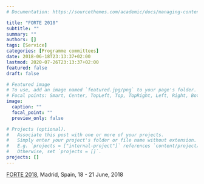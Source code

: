 ```yaml
---
# Documentation: https://sourcethemes.com/academic/docs/managing-content/

title: "FORTE 2018"
subtitle: ""
summary: ""
authors: []
tags: [Service]
categories: [Programme committees]
date: 2018-06-18T23:13:37+02:00
lastmod: 2020-07-26T23:13:37+02:00
featured: false
draft: false

# Featured image
# To use, add an image named `featured.jpg/png` to your page's folder.
# Focal points: Smart, Center, TopLeft, Top, TopRight, Left, Right, BottomLeft, Bottom, BottomRight.
image:
  caption: ""
  focal_point: ""
  preview_only: false

# Projects (optional).
#   Associate this post with one or more of your projects.
#   Simply enter your project's folder or file name without extension.
#   E.g. `projects = ["internal-project"]` references `content/project/deep-learning/index.md`.
#   Otherwise, set `projects = []`.
projects: []
---
```

[FORTE 2018](http://2018.discotec.org/cfp_forte.html), Madrid, Spain, 18 - 21 June, 2018
